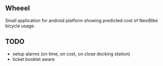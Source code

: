 Wheeel
------

Small application for android platform showing predicted cost of NextBike bicycle usage.

TODO
----

* setup alarms (on time, on cost, on close docking station)
* ticket booklet aware  